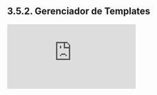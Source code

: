 ## 3.5.2. Gerenciador de Templates

<div class="video-container">
  <iframe
    src="https://player.vimeo.com/video/1121182979"
    title="Tutoria Vimeo"
    frameborder="0"
    allow="autoplay; fullscreen; picture-in-picture"
    allowfullscreen>
  </iframe>
</div>
